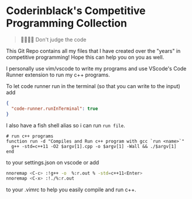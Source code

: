 # Coderinblack's Competitive Programming Collection
> 👨🏼‍💻😉 Don't judge the code

This Git Repo contains all my files that I have created over the "years" in competitive programming! Hope this can help you on you as well.

I personally use vim/vscode to write my programs and use VScode's Code Runner extension to run my c++ programs.

To let code runner run in the terminal (so that you can write to the input) add 
``` json
{
  "code-runner.runInTerminal": true
}
```

I also have a fish shell alias so i can run `run file`.

```fish
# run c++ programs
function run -d "Compiles and Run c++ program with gcc `run <name>`"
  g++ -std=c++11 -O2 $argv[1].cpp -o $argv[1] -Wall && ./$argv[1]
end
```

to your settings.json on vscode or add 
``` bash
nnoremap <C-c> :!g++ -o  %:r.out % -std=c++11<Enter>
nnoremap <C-x> :!./%:r.out
```

to your .vimrc to help you easily compile and run c++.
